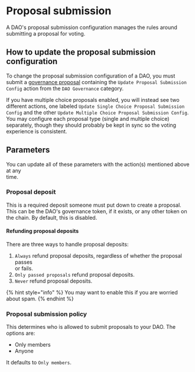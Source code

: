 # Proposal submission

A DAO's proposal submission configuration manages the rules around submitting a proposal for voting.

## How to update the proposal submission configuration

To change the proposal submission configuration of a DAO, you must submit a [governance proposal](../proposals/what.md) containing the `Update Proposal Submission Config` action from the `DAO Governance` category.

If you have multiple choice proposals enabled, you will instead see two different actions, one labeled `Update Single Choice Proposal Submission Config` and the other `Update Multiple Choice Proposal Submission Config`. You may configure each proposal type (single and multiple choice) separately, though they should probably be kept in sync so the voting experience is consistent.

## Parameters

You can update all of these parameters with the action(s) mentioned above at any\
time.

### Proposal deposit

This is a required deposit someone must put down to create a proposal. This can be the DAO's governance token, if it exists, or any other token on the chain. By default, this is disabled.

#### Refunding proposal deposits

There are three ways to handle proposal deposits:

1. `Always` refund proposal deposits, regardless of whether the proposal passes\
   or fails.
2. `Only passed proposals` refund proposal deposits.
3. `Never` refund proposal deposits.

{% hint style="info" %}
You may want to enable this if you are worried about spam.
{% endhint %}

### Proposal submission policy

This determines who is allowed to submit proposals to your DAO. The options are:

- Only members
- Anyone

It defaults to `Only members`.
